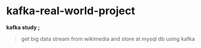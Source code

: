 # kafka-real-world-project
**kafka study ;**   
> get big data stream from wikimedia and store at mysql db using kafka












